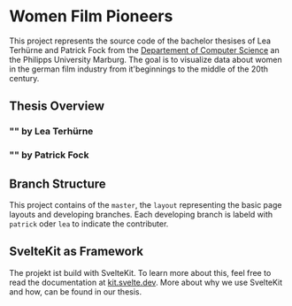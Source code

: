 # Women Film Pioneers
This project represents the source code of the bachelor thesises of Lea Terhürne and Patrick Fock from the [Departement of Computer Science](https://www.uni-marburg.de/en/fb12) an the Philipps University Marburg. The goal is to visualize data about women in the german film industry from it'beginnings to the middle of the 20th century.  

## Thesis Overview
### "" by Lea Terhürne

### "" by Patrick Fock

## Branch Structure
This project contains of the ```master```, the ```layout``` representing the basic page layouts and developing branches. Each developing branch is labeld with ```patrick``` oder ```lea``` to indicate the contributer.

## SvelteKit as Framework
The projekt ist build with SvelteKit. To learn more about this, feel free to read the documentation at [kit.svelte.dev](https://kit.svelte.dev/). More about why we use SvelteKit and how, can be found in our thesis.
